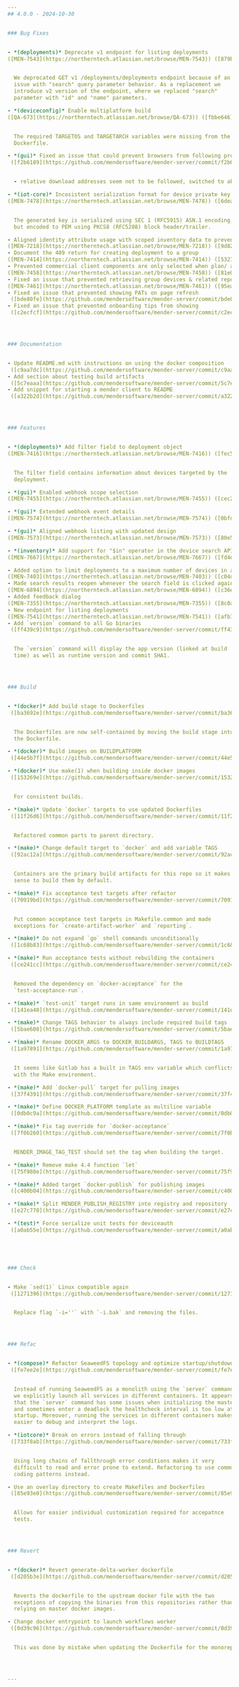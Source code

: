 ```yaml
---
## 4.0.0 - 2024-10-30


### Bug Fixes


- *(deployments)* Deprecate v1 endpoint for listing deployments
([MEN-7543](https://northerntech.atlassian.net/browse/MEN-7543)) ([879b589](https://github.com/mendersoftware/mender-server/commit/879b58986f7e34906cff649c687d47de9152455c))  by @kjaskiewiczz


  We deprecated GET v1 /deployments/deployments endpoint because of an
  issue with "search" query parameter behavior. As a replacement we
  introduce v2 version of the endpoint, where we replaced "search"
  parameter with "id" and "name" parameters.

- *(deviceconfig)* Enable multiplatform build
([QA-673](https://northerntech.atlassian.net/browse/QA-673)) ([fbbe646](https://github.com/mendersoftware/mender-server/commit/fbbe6466981015f47f250ad673f35f00004d1589))  by @oldgiova


  The required TARGETOS and TARGETARCH variables were missing from the
  Dockerfile.

- *(gui)* Fixed an issue that could prevent browsers from following programmatically triggered downloads
 ([f2b6189](https://github.com/mendersoftware/mender-server/commit/f2b61896fc476d08f65d11a604777bb7809d6de1))  by @mzedel


  - relative download addresses seem not to be followed, switched to absolute instead

- *(iot-core)* Incosistent serialization format for device private key
([MEN-7478](https://northerntech.atlassian.net/browse/MEN-7478)) ([6deadef](https://github.com/mendersoftware/mender-server/commit/6deadef48a11f8f845fdb9c1e33ddf33a366d531))  by @alfrunes


  The generated key is serialized using SEC 1 (RFC5915) ASN.1 encoding,
  but encoded to PEM using PKCS8 (RFC5208) block header/trailer.

- Aligned identity attribute usage with scoped inventory data to prevent overriding custom naming attributes with name tags
([MEN-7218](https://northerntech.atlassian.net/browse/MEN-7218)) ([9d82ea1](https://github.com/mendersoftware/mender-server/commit/9d82ea13bbc705dae08f277d3cbd5905386a9452))  by @mzedel
- Document the 409 return for creating deployment to a group
([MEN-7414](https://northerntech.atlassian.net/browse/MEN-7414)) ([5327dac](https://github.com/mendersoftware/mender-server/commit/5327daca07acc2e5b955ed2a23ae6ead39182e0d))  by @kjaskiewiczz
- Prevented commercial client components are only selected when plan/ addon accessible
([MEN-7458](https://northerntech.atlassian.net/browse/MEN-7458)) ([81e0b73](https://github.com/mendersoftware/mender-server/commit/81e0b73047ba17c2301b080fa5a16f1200d7975a))  by @mzedel
- Fixed an issue that prevented retrieving group devices & related reports
([MEN-7461](https://northerntech.atlassian.net/browse/MEN-7461)) ([95ea85f](https://github.com/mendersoftware/mender-server/commit/95ea85f46e26cacd59ce3f8c2a10fc086c756405))  by @mzedel
- Fixed an issue that prevented showing PATs on page refresh
 ([bde80fe](https://github.com/mendersoftware/mender-server/commit/bde80fe781be0c07684d2d4689227708695a548e))  by @mzedel
- Fixed an issue that prevented onboarding tips from showing
 ([c2ecfcf](https://github.com/mendersoftware/mender-server/commit/c2ecfcffd0a21f17ea8b3485a5d87efa21ab233a))  by @mzedel




### Documentation


- Update README.md with instructions on using the docker composition
 ([c9aa7dc](https://github.com/mendersoftware/mender-server/commit/c9aa7dc73db9717f436def2b14dc8f7cce74903f))  by @alfrunes
- Add section about testing build artifacts
 ([5c7eaaa](https://github.com/mendersoftware/mender-server/commit/5c7eaaa22c9cdb0016b9f06afc3bccdfdd9b9578))  by @alfrunes
- Add snippet for starting a mender client to README
 ([a322b2d](https://github.com/mendersoftware/mender-server/commit/a322b2d8c22e5e9e409a9a5c96c3b8412cef555f))  by @alfrunes




### Features


- *(deployments)* Add filter field to deployment object
([MEN-7416](https://northerntech.atlassian.net/browse/MEN-7416)) ([fec5b91](https://github.com/mendersoftware/mender-server/commit/fec5b91d59d07b1a0d85ccf077cd56aa5b192278))  by @kjaskiewiczz


  The filter field contains information about devices targeted by the
  deployment.

- *(gui)* Enabled webhook scope selection
([MEN-7455](https://northerntech.atlassian.net/browse/MEN-7455)) ([cec277d](https://github.com/mendersoftware/mender-server/commit/cec277d83adf930de47ca5bb03935aa350ea1af5))  by @mzedel

- *(gui)* Extended webhook event details
([MEN-7574](https://northerntech.atlassian.net/browse/MEN-7574)) ([0bfda40](https://github.com/mendersoftware/mender-server/commit/0bfda409122ed6837e13cf7f5418b093bf3ef97b))  by @mzedel

- *(gui)* Aligned webhook listing with updated design
([MEN-7573](https://northerntech.atlassian.net/browse/MEN-7573)) ([80e55d1](https://github.com/mendersoftware/mender-server/commit/80e55d15e361c21988e192bf715a219bb300f487))  by @mzedel

- *(inventory)* Add support for "$in" operator in the device search API
([MEN-7667](https://northerntech.atlassian.net/browse/MEN-7667)) ([fd4eaf0](https://github.com/mendersoftware/mender-server/commit/fd4eaf0ecc8b72ff7fa9cfe7b6f214bc4678a97f))  by @kjaskiewiczz

- Added option to limit deployments to a maximum number of devices in a dynamic group
([MEN-7403](https://northerntech.atlassian.net/browse/MEN-7403)) ([c04d736](https://github.com/mendersoftware/mender-server/commit/c04d736fd58adba549858b86b936d076f855eb7c))  by @mzedel
- Made search results reopen whenever the search field is clicked again and has a search term
([MEN-6894](https://northerntech.atlassian.net/browse/MEN-6894)) ([c36eb96](https://github.com/mendersoftware/mender-server/commit/c36eb96c9c1790a0b23f05507021378c59267690))  by @mzedel
- Added feedback dialog
([MEN-7355](https://northerntech.atlassian.net/browse/MEN-7355)) ([8c0a3ba](https://github.com/mendersoftware/mender-server/commit/8c0a3baa2fa4e4cf935d818235e651bd4c5ed85c))  by @mzedel
- New endpoint for listing deployments
([MEN-7541](https://northerntech.atlassian.net/browse/MEN-7541)) ([afb1566](https://github.com/mendersoftware/mender-server/commit/afb15665474440751e0463582e5d08d07b626da8))  by @kjaskiewiczz
- Add `version` command to all Go binaries
 ([ff439c9](https://github.com/mendersoftware/mender-server/commit/ff439c93552ae7e32d3a0cb932339902f45271ec))  by @alfrunes


  The `version` command will display the app version (linked at build
  time) as well as runtime version and commit SHA1.




### Build


- *(docker)* Add build stage to Dockerfiles
 ([ba3692e](https://github.com/mendersoftware/mender-server/commit/ba3692eb52dd146081014de05ffae9b6331d6ff6))  by @alfrunes


  The Dockerfiles are now self-contained by moving the build stage into
  the Dockerfile.

- *(docker)* Build images on BUILDPLATFORM
 ([44e5b7f](https://github.com/mendersoftware/mender-server/commit/44e5b7f574f9437ccad0954dafbf75ea78f511f3))  by @alfrunes

- *(docker)* Use make(1) when building inside docker images
 ([153269e](https://github.com/mendersoftware/mender-server/commit/153269e6916ddfde68d4846621cd87a8b89c3dcf))  by @alfrunes


  For consistent builds.

- *(make)* Update `docker` targets to use updated Dockerfiles
 ([11f26d6](https://github.com/mendersoftware/mender-server/commit/11f26d6684f4732e3003cac69b4d03b11ae9924c))  by @alfrunes


  Refactored common parts to parent directory.

- *(make)* Change default target to `docker` and add variable TAGS
 ([92ac12a](https://github.com/mendersoftware/mender-server/commit/92ac12a512235c8b0013513935fe63bb712fea85))  by @alfrunes


  Containers are the primary build artifacts for this repo so it makes
  sense to build them by default.

- *(make)* Fix acceptance test targets after refactor
 ([70919bd](https://github.com/mendersoftware/mender-server/commit/70919bdda6ca3af15bdd61f3cbe03f01156fe71c))  by @alfrunes


  Put common acceptance test targets in Makefile.common and made
  exceptions for `create-artifact-worker` and `reporting`.

- *(make)* Do not expand `go` shell commands unconditionally
 ([1c68b83](https://github.com/mendersoftware/mender-server/commit/1c68b833d7823f6b0666e0f290ea0c073f482634))  by @alfrunes

- *(make)* Run acceptance tests without rebuilding the containers
 ([ce241cc](https://github.com/mendersoftware/mender-server/commit/ce241cc9cb5da92372787fbcd236a8b43c705242))  by @alfrunes


  Removed the dependency on `docker-acceptance` for the
  `test-acceptance-run`.

- *(make)* `test-unit` target runs in same environment as build
 ([141ea40](https://github.com/mendersoftware/mender-server/commit/141ea401f90b63d6667d403743b294908fb662b1))  by @alfrunes

- *(make)* Change TAGS behavior to always include required build tags
 ([5bae608](https://github.com/mendersoftware/mender-server/commit/5bae608e706384cd5ebb88dbd6869291c1fa33d8))  by @alfrunes

- *(make)* Rename DOCKER_ARGS to DOCKER_BUILDARGS, TAGS to BUILDTAGS
 ([1a97891](https://github.com/mendersoftware/mender-server/commit/1a978917316ce620ecc0fee01002ece409437765))  by @alfrunes


  It seems like Gitlab has a built in TAGS env variable which conflicts
  with the Make environment.

- *(make)* Add `docker-pull` target for pulling images
 ([37f4391](https://github.com/mendersoftware/mender-server/commit/37f4391dee7624d583c68aba6235f7f61deddd76))  by @alfrunes

- *(make)* Define DOCKER_PLATFORM template as multiline variable
 ([0db0c9a](https://github.com/mendersoftware/mender-server/commit/0db0c9ad67430ba3bbe109cb9d5e8613eb2af621))  by @alfrunes

- *(make)* Fix tag override for `docker-acceptance`
 ([7f0b260](https://github.com/mendersoftware/mender-server/commit/7f0b26011d422b539cdbdf6acbcb22156ac6a076))  by @alfrunes


  MENDER_IMAGE_TAG_TEST should set the tag when building the target.

- *(make)* Remove make 4.4 function `let`
 ([75f980e](https://github.com/mendersoftware/mender-server/commit/75f980eb118298e0fcaf3dc08dcda0eb46131541))  by @alfrunes

- *(make)* Added target `docker-publish` for publishing images
 ([c400b04](https://github.com/mendersoftware/mender-server/commit/c400b04c2c30a4a2e2ac5a2e2f53fddf44caeffb))  by @alfrunes

- *(make)* Split MENDER_PUBLISH_REGISTRY into registry and repository
 ([e27c770](https://github.com/mendersoftware/mender-server/commit/e27c77001704218b36442641598e3b3d1ef65fd1))  by @alfrunes

- *(test)* Force serialize unit tests for deviceauth
 ([a0ab55e](https://github.com/mendersoftware/mender-server/commit/a0ab55e6f84242b34b176520b7c2218e1c1d678e))  by @alfrunes





### Check


- Make `sed(1)` Linux compatible again
 ([1271396](https://github.com/mendersoftware/mender-server/commit/1271396faf49b2220a39cd5e4ef7a1cd1cdee443))  by @alfrunes


  Replace flag `-i=''` with `-i.bak` and removing the files.




### Refac


- *(compose)* Refactor SeaweedFS topology and optimize startup/shutdown time
 ([fe7ee2e](https://github.com/mendersoftware/mender-server/commit/fe7ee2eb37177521cb9ab060f551b2d441c86874))  by @alfrunes


  Instead of running SeaweedFS as a monolith using the `server` command,
  we explicitly launch all services in different containers. It appears
  that the `server` command has some issues when initializing the master
  and sometimes enter a deadlock the healthcheck interval is too low at
  startup. Moreover, running the services in different containers makes it
  easier to debug and interpret the logs.

- *(iotcore)* Break on errors instead of falling through
 ([733f8ab](https://github.com/mendersoftware/mender-server/commit/733f8ab45cc8a76566b79d86507306b78742f324))  by @alfrunes


  Using long chains of fallthrough error conditions makes it very
  difficult to read and error prone to extend. Refactoring to use common
  coding patterns instead.

- Use an overlay directory to create Makefiles and Dockerfiles
 ([85e93e0](https://github.com/mendersoftware/mender-server/commit/85e93e0081410b1fa295ddd6b639af969d3f47ac))  by @alfrunes


  Allows for easier individual customization required for accepatnce
  tests.




### Revert


- *(docker)* Revert generate-delta-worker dockerfile
 ([d205b3e](https://github.com/mendersoftware/mender-server/commit/d205b3e4a279da0ee9660f3e14f828012ff0f5ab))  by @alfrunes


  Reverts the dockerfile to the upstream docker file with the two
  exceptions of copying the binaries from this repositories rather than
  relying on master docker images.

- Change docker entrypoint to launch workflows worker
 ([0d39c96](https://github.com/mendersoftware/mender-server/commit/0d39c964eeec8b833604b91be7f707c7ce1357a4))  by @alfrunes


  This was done by mistake when updating the Dockerfile for the monorepo.




---
```


